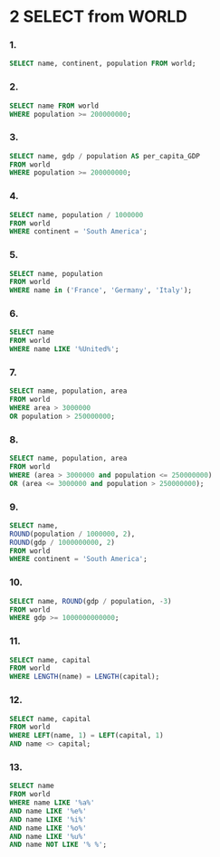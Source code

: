 # 2 SELECT from WORLD

### 1.

```SQL
SELECT name, continent, population FROM world;
```

### 2.

```SQL
SELECT name FROM world
WHERE population >= 200000000;
```

### 3.

```SQL
SELECT name, gdp / population AS per_capita_GDP
FROM world
WHERE population >= 200000000;
```

### 4.

```SQL
SELECT name, population / 1000000
FROM world
WHERE continent = 'South America';
```

### 5.

```SQL
SELECT name, population
FROM world
WHERE name in ('France', 'Germany', 'Italy');
```

### 6.

```SQL
SELECT name
FROM world
WHERE name LIKE '%United%';
```

### 7.

```SQL
SELECT name, population, area
FROM world
WHERE area > 3000000
OR population > 250000000;
```

### 8.

```SQL
SELECT name, population, area
FROM world
WHERE (area > 3000000 and population <= 250000000)
OR (area <= 3000000 and population > 250000000);
```

### 9.

```SQL
SELECT name,
ROUND(population / 1000000, 2),
ROUND(gdp / 1000000000, 2)
FROM world
WHERE continent = 'South America';
```

### 10.

```SQL
SELECT name, ROUND(gdp / population, -3)
FROM world
WHERE gdp >= 1000000000000;
```

### 11.

```SQL
SELECT name, capital
FROM world
WHERE LENGTH(name) = LENGTH(capital);
```

### 12.

```SQL
SELECT name, capital
FROM world
WHERE LEFT(name, 1) = LEFT(capital, 1)
AND name <> capital;
```

### 13.

```SQL
SELECT name
FROM world
WHERE name LIKE '%a%'
AND name LIKE '%e%'
AND name LIKE '%i%'
AND name LIKE '%o%'
AND name LIKE '%u%'
AND name NOT LIKE '% %';
```
